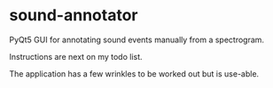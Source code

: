 # sound-annotator
PyQt5 GUI for annotating sound events manually from a spectrogram.

Instructions are next on my todo list. 

The application has a few wrinkles to be worked out but is use-able. 
